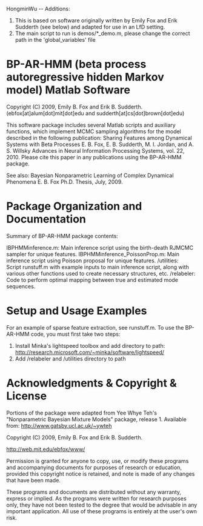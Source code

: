 
HongminWu -- Additions:

1. This is based on software originally written by Emily Fox and Erik Sudderth (see below) and adapted for use in an LfD setting.
2. The main script to run is demos/*_demo.m, please change the correct path in the 'global_variables' file

# BP-AR-HMM (beta process autoregressive hidden Markov model) Matlab Software

Copyright (C) 2009, Emily B. Fox and Erik B. Sudderth.
(ebfox[at]alum[dot]mit[dot]edu and sudderth[at]cs[dot]brown[dot]edu)

This software package includes several Matlab scripts and
auxiliary functions, which implement MCMC sampling algorithms 
for the model described in the following publication:
  Sharing Features among Dynamical Systems with Beta Processes
  E. B. Fox, E. B. Sudderth, M. I. Jordan, and A. S. Willsky
  Advances in Neural Information Processing Systems, vol. 22, 2010.
Please cite this paper in any publications using the BP-AR-HMM package.

See also:
  Bayesian Nonparametric Learning of Complex Dynamical Phenomena
  E. B. Fox
  Ph.D. Thesis, July, 2009.

# Package Organization and Documentation

Summary of BP-AR-HMM package contents:

IBPHMMinference.m:
  Main inference script using the birth-death RJMCMC sampler for unique features.
IBPHMMinference_PoissonProp.m:
  Main inference script using Poisson proposal for unique features.
/utilities:  
  Script runstuff.m with example inputs to main inference script, along
  with various other functions used to create necessary structures, etc.
/relabeler:  
  Code to perform optimal mapping between true and estimated mode sequences.

# Setup and Usage Examples

For an example of sparse feature extraction, see runstuff.m.
To use the BP-AR-HMM code, you must first take two steps:
1) Install Minka's lightspeed toolbox and add directory to path:
	http://research.microsoft.com/~minka/software/lightspeed/
2) Add /relabeler and /utilities directory to path

# Acknowledgments & Copyright & License

Portions of the package were adapted from Yee Whye Teh's
"Nonparametric Bayesian Mixture Models" package, release 1.
Available from:  http://www.gatsby.ucl.ac.uk/~ywteh

Copyright (C) 2009, Emily B. Fox and Erik B. Sudderth.

http://web.mit.edu/ebfox/www/

Permission is granted for anyone to copy, use, or modify these
programs and accompanying documents for purposes of research or
education, provided this copyright notice is retained, and note is
made of any changes that have been made.

These programs and documents are distributed without any warranty,
express or implied.  As the programs were written for research
purposes only, they have not been tested to the degree that would be
advisable in any important application.  All use of these programs is
entirely at the user's own risk.

